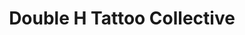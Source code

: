 ---
title: "Double H Tattoo Collective"
url: /lancaster/double-h-tattoo-collective/
shop: Tattoo
---